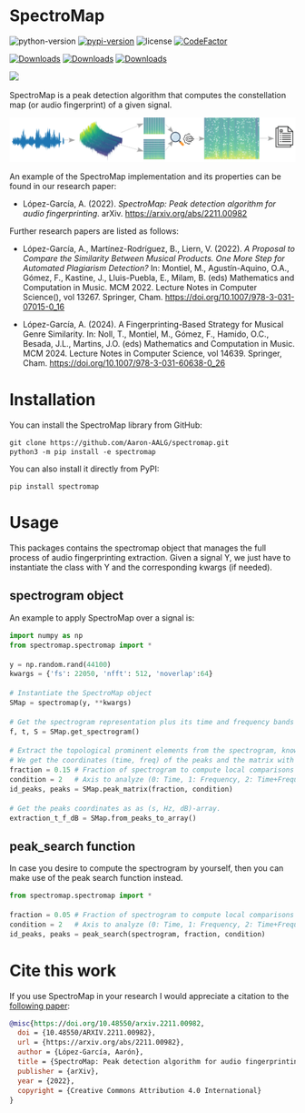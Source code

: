 SpectroMap
======================

![python-version](https://img.shields.io/badge/python->=3.8-blue.svg)
[![pypi-version](https://img.shields.io/pypi/v/spectromap.svg)](https://pypi.python.org/pypi/spectromap/)
![license](https://img.shields.io/pypi/l/spectromap.svg)
[![CodeFactor](https://www.codefactor.io/repository/github/aaron-aalg/spectromap/badge)](https://www.codefactor.io/repository/github/aaron-aalg/spectromap/badge)

[![Downloads](https://static.pepy.tech/personalized-badge/spectromap?period=week&left_color=grey&right_color=blue&left_text=Downloads/Week)](https://pepy.tech/project/spectromap)
[![Downloads](https://static.pepy.tech/personalized-badge/spectromap?period=month&left_color=grey&right_color=blue&left_text=Downloads/Month)](https://pepy.tech/project/spectromap)
[![Downloads](https://static.pepy.tech/personalized-badge/spectromap?period=total&left_color=grey&right_color=blue&left_text=Downloads)](https://pepy.tech/project/spectromap)

[![](https://img.shields.io/badge/doi-10.48550/ARXIV.2211.00982+-blue.svg)](https://arxiv.org/abs/2211.00982)



SpectroMap is a peak detection algorithm that computes the constellation map (or audio fingerprint) of a given signal.

![img](Images/peak_search.png)

An example of the SpectroMap implementation and its properties can be found in our research paper:

- López-García, A. (2022). *SpectroMap: Peak detection algorithm for audio fingerprinting*. arXiv. https://arxiv.org/abs/2211.00982

Further research papers are listed as follows:

- López-García, A., Martínez-Rodríguez, B., Liern, V. (2022). *A Proposal to Compare the Similarity Between Musical Products. One More Step for Automated Plagiarism Detection?* In: Montiel, M., Agustín-Aquino, O.A., Gómez, F., Kastine, J., Lluis-Puebla, E., Milam, B. (eds) Mathematics and Computation in Music. MCM 2022. Lecture Notes in Computer Science(), vol 13267. Springer, Cham. https://doi.org/10.1007/978-3-031-07015-0_16

- López-García, A. (2024). A Fingerprinting-Based Strategy for Musical Genre Similarity. In: Noll, T., Montiel, M., Gómez, F., Hamido, O.C., Besada, J.L., Martins, J.O. (eds) Mathematics and Computation in Music. MCM 2024. Lecture Notes in Computer Science, vol 14639. Springer, Cham. https://doi.org/10.1007/978-3-031-60638-0_26


Installation
======================

You can install the SpectroMap library from GitHub:

```terminal
git clone https://github.com/Aaron-AALG/spectromap.git
python3 -m pip install -e spectromap
```

You can also install it directly from PyPI:

```terminal
pip install spectromap
```

Usage
======================

This packages contains the spectromap object that manages the full process of audio fingerprinting extraction. Given a signal Y, we just have to instantiate the class with Y and the corresponding kwargs (if needed).

spectrogram object
------------------

An example to apply SpectroMap over a signal is:

```python
import numpy as np
from spectromap.spectromap import *

y = np.random.rand(44100)
kwargs = {'fs': 22050, 'nfft': 512, 'noverlap':64}

# Instantiate the SpectroMap object
SMap = spectromap(y, **kwargs)

# Get the spectrogram representation plus its time and frequency bands
f, t, S = SMap.get_spectrogram()

# Extract the topological prominent elements from the spectrogram, known as "Peak detection".
# We get the coordinates (time, freq) of the peaks and the matrix with just these peaks.
fraction = 0.15 # Fraction of spectrogram to compute local comparisons
condition = 2   # Axis to analyze (0: Time, 1: Frequency, 2: Time+Frequency)
id_peaks, peaks = SMap.peak_matrix(fraction, condition)

# Get the peaks coordinates as as (s, Hz, dB)-array.
extraction_t_f_dB = SMap.from_peaks_to_array()
```

peak_search function
------------------

In case you desire to compute the spectrogram by yourself, then you can make use of the peak search function instead.

```python
from spectromap.spectromap import *

fraction = 0.05 # Fraction of spectrogram to compute local comparisons
condition = 2   # Axis to analyze (0: Time, 1: Frequency, 2: Time+Frequency)
id_peaks, peaks = peak_search(spectrogram, fraction, condition)
```

Cite this work
======================

If you use SpectroMap in your research I would appreciate a citation to the [following paper](https://arxiv.org/abs/2211.00982):

```bibtex
@misc{https://doi.org/10.48550/arxiv.2211.00982,
  doi = {10.48550/ARXIV.2211.00982},
  url = {https://arxiv.org/abs/2211.00982},
  author = {López-García, Aarón},
  title = {SpectroMap: Peak detection algorithm for audio fingerprinting},
  publisher = {arXiv},
  year = {2022},
  copyright = {Creative Commons Attribution 4.0 International}
}
```
